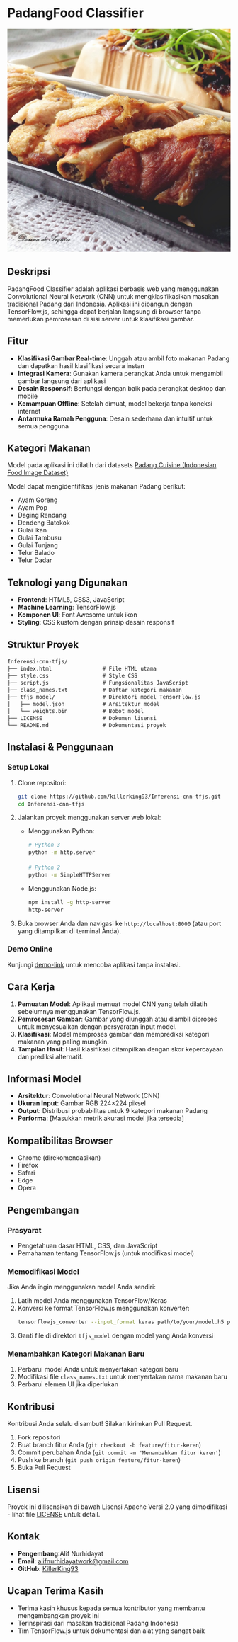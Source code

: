 # PadangFood Classifier

![PadangFood Classifier Banner](<ayam_goreng(30).jpg>)

## Deskripsi

PadangFood Classifier adalah aplikasi berbasis web yang menggunakan Convolutional Neural Network (CNN) untuk mengklasifikasikan masakan tradisional Padang dari Indonesia. Aplikasi ini dibangun dengan TensorFlow.js, sehingga dapat berjalan langsung di browser tanpa memerlukan pemrosesan di sisi server untuk klasifikasi gambar.

## Fitur

- **Klasifikasi Gambar Real-time**: Unggah atau ambil foto makanan Padang dan dapatkan hasil klasifikasi secara instan
- **Integrasi Kamera**: Gunakan kamera perangkat Anda untuk mengambil gambar langsung dari aplikasi
- **Desain Responsif**: Berfungsi dengan baik pada perangkat desktop dan mobile
- **Kemampuan Offline**: Setelah dimuat, model bekerja tanpa koneksi internet
- **Antarmuka Ramah Pengguna**: Desain sederhana dan intuitif untuk semua pengguna

## Kategori Makanan

Model pada aplikasi ini dilatih dari datasets [Padang Cuisine (Indonesian Food Image Dataset)](https://www.kaggle.com/datasets/faldoae/padangfood?utm_source=chatgpt.com)

Model dapat mengidentifikasi jenis makanan Padang berikut:

- Ayam Goreng
- Ayam Pop
- Daging Rendang
- Dendeng Batokok
- Gulai Ikan
- Gulai Tambusu
- Gulai Tunjang
- Telur Balado
- Telur Dadar

## Teknologi yang Digunakan

- **Frontend**: HTML5, CSS3, JavaScript
- **Machine Learning**: TensorFlow.js
- **Komponen UI**: Font Awesome untuk ikon
- **Styling**: CSS kustom dengan prinsip desain responsif

## Struktur Proyek

```
Inferensi-cnn-tfjs/
├── index.html                # File HTML utama
├── style.css                 # Style CSS
├── script.js                 # Fungsionalitas JavaScript
├── class_names.txt           # Daftar kategori makanan
├── tfjs_model/               # Direktori model TensorFlow.js
│   ├── model.json            # Arsitektur model
│   └── weights.bin           # Bobot model
├── LICENSE                   # Dokumen lisensi
└── README.md                 # Dokumentasi proyek
```

## Instalasi & Penggunaan

### Setup Lokal

1. Clone repositori:

   ```bash
   git clone https://github.com/killerking93/Inferensi-cnn-tfjs.git
   cd Inferensi-cnn-tfjs
   ```

2. Jalankan proyek menggunakan server web lokal:

   - Menggunakan Python:

     ```bash
     # Python 3
     python -m http.server

     # Python 2
     python -m SimpleHTTPServer
     ```

   - Menggunakan Node.js:
     ```bash
     npm install -g http-server
     http-server
     ```

3. Buka browser Anda dan navigasi ke `http://localhost:8000` (atau port yang ditampilkan di terminal Anda).

### Demo Online

Kunjungi [demo-link](#) untuk mencoba aplikasi tanpa instalasi.

## Cara Kerja

1. **Pemuatan Model**: Aplikasi memuat model CNN yang telah dilatih sebelumnya menggunakan TensorFlow.js.
2. **Pemrosesan Gambar**: Gambar yang diunggah atau diambil diproses untuk menyesuaikan dengan persyaratan input model.
3. **Klasifikasi**: Model memproses gambar dan memprediksi kategori makanan yang paling mungkin.
4. **Tampilan Hasil**: Hasil klasifikasi ditampilkan dengan skor kepercayaan dan prediksi alternatif.

## Informasi Model

- **Arsitektur**: Convolutional Neural Network (CNN)
- **Ukuran Input**: Gambar RGB 224×224 piksel
- **Output**: Distribusi probabilitas untuk 9 kategori makanan Padang
- **Performa**: [Masukkan metrik akurasi model jika tersedia]

## Kompatibilitas Browser

- Chrome (direkomendasikan)
- Firefox
- Safari
- Edge
- Opera

## Pengembangan

### Prasyarat

- Pengetahuan dasar HTML, CSS, dan JavaScript
- Pemahaman tentang TensorFlow.js (untuk modifikasi model)

### Memodifikasi Model

Jika Anda ingin menggunakan model Anda sendiri:

1. Latih model Anda menggunakan TensorFlow/Keras
2. Konversi ke format TensorFlow.js menggunakan konverter:
   ```bash
   tensorflowjs_converter --input_format keras path/to/your/model.h5 path/to/output/folder
   ```
3. Ganti file di direktori `tfjs_model` dengan model yang Anda konversi

### Menambahkan Kategori Makanan Baru

1. Perbarui model Anda untuk menyertakan kategori baru
2. Modifikasi file `class_names.txt` untuk menyertakan nama makanan baru
3. Perbarui elemen UI jika diperlukan

## Kontribusi

Kontribusi Anda selalu disambut! Silakan kirimkan Pull Request.

1. Fork repositori
2. Buat branch fitur Anda (`git checkout -b feature/fitur-keren`)
3. Commit perubahan Anda (`git commit -m 'Menambahkan fitur keren'`)
4. Push ke branch (`git push origin feature/fitur-keren`)
5. Buka Pull Request

## Lisensi

Proyek ini dilisensikan di bawah Lisensi Apache Versi 2.0 yang dimodifikasi - lihat file [LICENSE](LICENSE) untuk detail.

## Kontak

- **Pengembang**:Alif Nurhidayat
- **Email**: alifnurhidayatwork@gmail.com
- **GitHub**: [KillerKing93](https://github.com/yourusername)

## Ucapan Terima Kasih

- Terima kasih khusus kepada semua kontributor yang membantu mengembangkan proyek ini
- Terinspirasi dari masakan tradisional Padang Indonesia
- Tim TensorFlow.js untuk dokumentasi dan alat yang sangat baik
